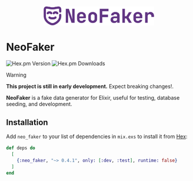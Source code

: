 <p align="center">
  <a href="https://hexdocs.pm/neo_faker" target="_blank">
    <img src="./priv/logo/full_logo.svg" width="300" alt="NeoFaker Logo">
  </a>
</p>

# NeoFaker

![Hex.pm Version](https://img.shields.io/hexpm/v/neo_faker) ![Hex.pm Downloads](https://img.shields.io/hexpm/dt/neo_faker)

> [!WARNING]
> **This project is still in early development.** Expect breaking changes!.

**NeoFaker** is a fake data generator for Elixir, useful for testing, database seeding, and development.

## Installation

Add `neo_faker` to your list of dependencies in `mix.exs` to install it from [Hex](https://hex.pm/packages/neo_faker):

```elixir
def deps do
  [
    {:neo_faker, "~> 0.4.1", only: [:dev, :test], runtime: false}
  ]
end
```
